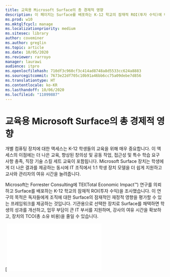 ```yaml
---
title: 교육용 Microsoft Surface의 총 경제적 영향
description: 이 페이지는 Surface를 배포하는 K-12 학교의 잠재적 ROI(투자 수익)에 대한 Forrester Consulting 연구의 다운로드 가능한 PDF 파일을 제공합니다.
ms.prod: w10
ms.mktglfcycl: manage
ms.localizationpriority: medium
ms.sitesec: library
author: coveminer
ms.author: greglin
ms.topic: article
ms.date: 10/05/2020
ms.reviewer: rarroyo
manager: laurawi
audience: itpro
ms.openlocfilehash: 710df3c960cf3c414ad8748a8d5533cc624a8883
ms.sourcegitcommit: 7673e22df705c10b91a46bb6cc75a09debe7d856
ms.translationtype: HT
ms.contentlocale: ko-KR
ms.lasthandoff: 10/06/2020
ms.locfileid: "11099887"
---
```

# 교육용 Microsoft Surface의 총 경제적 영향

개별 컴퓨팅 장치에 대한 액세스는 K-12 학생들의 교육을 위해 매우 중요합니다. 이 액세스의 이점에는 더 나은 교육, 향상된 창의성 및 공동 작업, 접근성 및 특수 학습 요구 사항 충족, 직장 기술 스킬 세트 교육이 포함됩니다. Microsoft Surface 장치는 학생에게 더 나은 결과를 제공하는 동시에 IT 조직에서 1:1 학생 장치 모델을 더 쉽게 지원하고 교사와 관리자의 여유 시간을 늘려줍니다.

Microsoft는 Forrester Consulting에 TEI(Total Economic Impact&trade;) 연구를 의뢰하고 Surface를 배포하는 K-12 학교의 잠재적 ROI(투자 수익)을 조사했습니다. 이 연구의 목적은 독자들에게 조직에 대한 Surface의 잠재적인 재정적 영향을 평가할 수 있는 프레임워크를 제공하는 것입니다. 기관용으로 선택한 장치로 Surface를 채택하면 학생의 성과를 개선하고, 업무 부담이 큰 IT 부서를 지원하며, 강사의 여유 시간을 확보하고, 장치의 TCO(총 소유 비용)을 줄일 수 있습니다.

[![T[교육용 Microsoft Surface의 총 경제적 영향](./images/download-report.png)](./media/forrester-tei-microsoft-surface-for-education.pdf)




